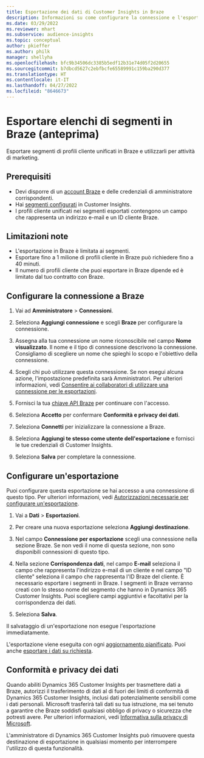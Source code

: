 ```yaml
---
title: Esportazione dei dati di Customer Insights in Braze
description: Informazioni su come configurare la connessione e l'esportazione in Braze.
ms.date: 03/29/2022
ms.reviewer: mhart
ms.subservice: audience-insights
ms.topic: conceptual
author: pkieffer
ms.author: philk
manager: shellyha
ms.openlocfilehash: bfc9b34506dc3385b5edf12b31e74d05f2d20655
ms.sourcegitcommit: b7dbcd5627c2ebfbcfe65589991c159ba290d377
ms.translationtype: HT
ms.contentlocale: it-IT
ms.lasthandoff: 04/27/2022
ms.locfileid: "8646673"
---
```

# <a name="export-segment-lists-to-braze-preview"></a>Esportare elenchi di segmenti in Braze (anteprima)

Esportare segmenti di profili cliente unificati in Braze e utilizzarli per attività di marketing.

## <a name="prerequisites"></a>Prerequisiti

-   Devi disporre di un [account Braze](https://www.braze.com/) e delle credenziali di amministratore corrispondenti.
-   Hai [segmenti configurati](segments.md) in Customer Insights.
-   I profili cliente unificati nei segmenti esportati contengono un campo che rappresenta un indirizzo e-mail e un ID cliente Braze. 

## <a name="known-limitations"></a>Limitazioni note

- L'esportazione in Braze è limitata ai segmenti.
- Esportare fino a 1 milione di profili cliente in Braze può richiedere fino a 40 minuti. 
- Il numero di profili cliente che puoi esportare in Braze dipende ed è limitato dal tuo contratto con Braze.

## <a name="set-up-connection-to-braze"></a>Configurare la connessione a Braze

1. Vai ad **Amministratore** > **Connessioni**.

1. Seleziona **Aggiungi connessione** e scegli **Braze** per configurare la connessione.

1. Assegna alla tua connessione un nome riconoscibile nel campo **Nome visualizzato**. Il nome e il tipo di connessione descrivono la connessione. Consigliamo di scegliere un nome che spieghi lo scopo e l'obiettivo della connessione.

1. Scegli chi può utilizzare questa connessione. Se non esegui alcuna azione, l'impostazione predefinita sarà Amministratori. Per ulteriori informazioni, vedi [Consentire ai collaboratori di utilizzare una connessione per le esportazioni](connections.md#allow-contributors-to-use-a-connection-for-exports).

1. Fornisci la tua [chiave API Braze](https://www.braze.com/docs/api/basics/) per continuare con l'accesso. 

1. Seleziona **Accetto** per confermare **Conformità e privacy dei dati**.

1. Seleziona **Connetti** per inizializzare la connessione a Braze.

1. Seleziona **Aggiungi te stesso come utente dell'esportazione** e fornisci le tue credenziali di Customer Insights.

1. Seleziona **Salva** per completare la connessione.

## <a name="configure-an-export"></a>Configurare un'esportazione

Puoi configurare questa esportazione se hai accesso a una connessione di questo tipo. Per ulteriori informazioni, vedi [Autorizzazioni necessarie per configurare un'esportazione](export-destinations.md#set-up-a-new-export).

1. Vai a **Dati** > **Esportazioni**.

1. Per creare una nuova esportazione seleziona **Aggiungi destinazione**.

1. Nel campo **Connessione per esportazione** scegli una connessione nella sezione Braze. Se non vedi il nome di questa sezione, non sono disponibili connessioni di questo tipo.  

3. Nella sezione **Corrispondenza dati**, nel campo **E-mail** seleziona il campo che rappresenta l'indirizzo e-mail di un cliente e nel campo "ID cliente" seleziona il campo che rappresenta l'ID Braze del cliente. È necessario esportare i segmenti in Braze. I segmenti in Braze verranno creati con lo stesso nome del segmento che hanno in Dynamics 365 Customer Insights. Puoi scegliere campi aggiuntivi e facoltativi per la corrispondenza dei dati. 

1. Seleziona **Salva**.

Il salvataggio di un'esportazione non esegue l'esportazione immediatamente.

L'esportazione viene eseguita con ogni [aggiornamento pianificato](system.md#schedule-tab). Puoi anche [esportare i dati su richiesta](export-destinations.md#run-exports-on-demand). 


## <a name="data-privacy-and-compliance"></a>Conformità e privacy dei dati

Quando abiliti Dynamics 365 Customer Insights per trasmettere dati a Braze, autorizzi il trasferimento di dati al di fuori dei limiti di conformità di Dynamics 365 Customer Insights, inclusi dati potenzialmente sensibili come i dati personali. Microsoft trasferirà tali dati su tua istruzione, ma sei tenuto a garantire che Braze soddisfi qualsiasi obbligo di privacy o sicurezza che potresti avere. Per ulteriori informazioni, vedi [Informativa sulla privacy di Microsoft](https://go.microsoft.com/fwlink/?linkid=396732).

L'amministratore di Dynamics 365 Customer Insights può rimuovere questa destinazione di esportazione in qualsiasi momento per interrompere l'utilizzo di questa funzionalità.
